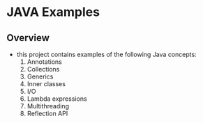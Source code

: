 # JAVA Examples

## Overview

- this project contains examples of the following Java concepts:
    1. Annotations
    2. Collections
    3. Generics
    4. Inner classes
    5. I/O
    6. Lambda expressions
    7. Multithreading
    8. Reflection API